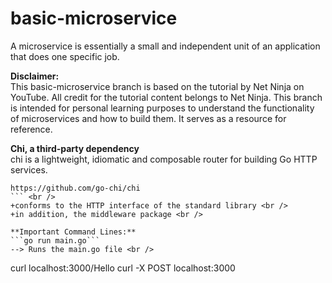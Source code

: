 # basic-microservice

A microservice is essentially a small and independent unit of an application that does one specific job. <br />

**Disclaimer:** <br />
This basic-microservice branch is based on the tutorial by Net Ninja on YouTube. All credit for the tutorial content belongs to Net Ninja. This branch is intended for personal learning purposes to understand the functionality of microservices and how to build them. It serves as a resource for reference.

**Chi, a third-party dependency** <br />
chi is a lightweight, idiomatic and composable router for building Go HTTP services. <br />
```
https://github.com/go-chi/chi
``` <br />
+conforms to the HTTP interface of the standard library <br />
+in addition, the middleware package <br />

**Important Command Lines:**
```go run main.go```
--> Runs the main.go file <br />

```
curl localhost:3000/Hello
curl -X POST localhost:3000
```
